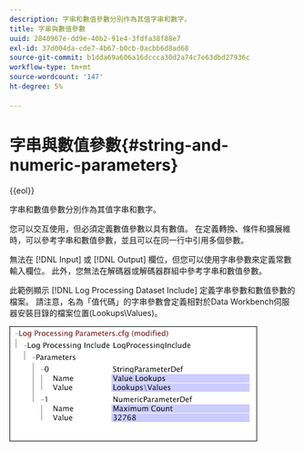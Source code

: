 ```yaml
---
description: 字串和數值參數分別作為其值字串和數字。
title: 字串與數值參數
uuid: 2840967e-dd9e-40b2-91e4-3fdfa38f88e7
exl-id: 37d004da-cde7-4b67-b0cb-0acbb6d8ad68
source-git-commit: b1dda69a606a16dccca30d2a74c7e63dbd27936c
workflow-type: tm+mt
source-wordcount: '147'
ht-degree: 5%

---
```


# 字串與數值參數{#string-and-numeric-parameters}

{{eol}}

字串和數值參數分別作為其值字串和數字。

您可以交互使用，但必須定義數值參數以具有數值。 在定義轉換、條件和擴展維時，可以參考字串和數值參數，並且可以在同一行中引用多個參數。

無法在 [!DNL Input] 或 [!DNL Output] 欄位，但您可以使用字串參數來定義常數輸入欄位。 此外，您無法在解碼器或解碼器群組中參考字串和數值參數。

此範例顯示 [!DNL Log Processing Dataset Include] 定義字串參數和數值參數的檔案。 請注意，名為「值代碼」的字串參數會定義相對於Data Workbench伺服器安裝目錄的檔案位置(Lookups\Values)。

![](assets/cfg_Parameters_StringNumeric.png)

